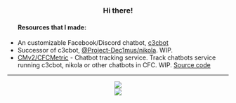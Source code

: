 <div align="center">
  <h3>Hi there!</h3>
  <ul align="left">
    <h4>Resources that I made:</h4>
    <li>An customizable Facebook/Discord chatbot, <a href="https://github.com/c3cbot/c3c-0x">c3cbot</a></li>
    <li>Successor of c3cbot, <a href="https://github.com/Project-Dec1mus/nikola">@Project-Dec1mus/nikola</a>. WIP.</li>
    <li>
      <a href="https://metric-cfc.herokuapp.com">CMv2/CFCMetric</a> - Chatbot tracking service. Track chatbots service running c3cbot, nikola or other chatbots in CFC. WIP. 
      <a href="https://github.com/Project-Dec1mus/central-metric">Source code</a>
    </li>
  </ul>
  <hr>
  <a href="https://github.com/anuraghazra/github-readme-stats">
    <img src="https://github-readme-stats.vercel.app/api?username=BadAimWeeb&show_icons=true&theme=tokyonight&count_private=true">
  </a><br>
  <a href="https://github.com/anuraghazra/github-readme-stats">
    <img src="https://github-readme-stats.vercel.app/api//top-langs?username=BadAimWeeb&show_icons=true&theme=tokyonight&count_private=true&langs_count=10&layout=compact">
  </a>
</div>
